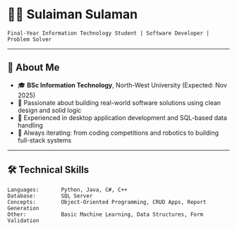 # 🧑‍💻 Sulaiman Sulaman

`Final-Year Information Technology Student | Software Developer | Problem Solver`

---

## 📍 About Me

- 🎓 **BSc Information Technology**, North-West University (Expected: Nov 2025)  
- 💼 Passionate about building real-world software solutions using clean design and solid logic  
- 🤖 Experienced in desktop application development and SQL-based data handling  
- 🔁 Always iterating: from coding competitions and robotics to building full-stack systems

---

## 🛠️ Technical Skills

```plaintext
Languages:       Python, Java, C#, C++
Database:        SQL Server
Concepts:        Object-Oriented Programming, CRUD Apps, Report Generation
Other:           Basic Machine Learning, Data Structures, Form Validation
